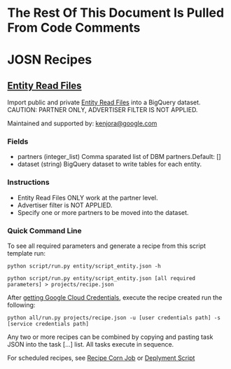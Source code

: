 # The Rest Of This Document Is Pulled From Code Comments


# JOSN Recipes

## [Entity Read Files](entity/script_entity.json)

Import public and private <a href='https://developers.google.com/bid-manager/guides/entity-read/format-v2' target='_blank'>Entity Read Files</a> into a BigQuery dataset.<br/>CAUTION: PARTNER ONLY, ADVERTISER FILTER IS NOT APPLIED.

Maintained and supported by: kenjora@google.com

### Fields

- partners (integer_list) Comma sparated list of DBM partners.Default: []
- dataset (string) BigQuery dataset to write tables for each entity.

### Instructions

- Entity Read Files ONLY work at the partner level.
- Advertiser filter is NOT APPLIED.
- Specify one or more partners to be moved into the dataset.

### Quick Command Line

To see all required parameters and generate a recipe from this script template run:

`python script/run.py entity/script_entity.json -h`

`python script/run.py entity/script_entity.json [all required parameters] > projects/recipe.json`

After [getting Google Cloud Credentials](/auth/README.md), execute the recipe created run the following:

`python all/run.py projects/recipe.json -u [user credentials path] -s [service credentials path]`

Any two or more recipes can be combined by copying and pasting task JSON into the task [...] list.  All tasks execute in sequence.

For scheduled recipes, see [Recipe Corn Job](/cron/README.md) or [Deplyment Script](/deploy/README.md)

